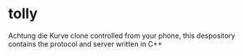 tolly
=====

Achtung die Kurve clone controlled from your phone, this despository contains the protocol and server written in C++
